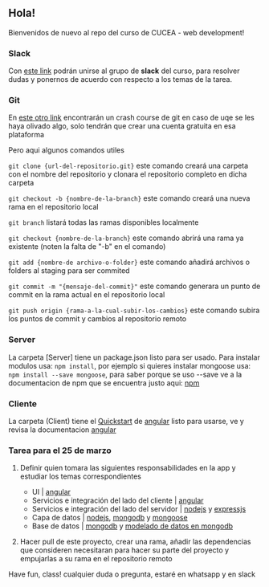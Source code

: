 ## Hola!

Bienvenidos de nuevo al repo del curso de CUCEA - web development!

### Slack 

Con [este link](https://cucea-webdev.slack.com/shared_invite/MTUzODIxNDMwODM5LTE0ODkyODYxMzQtNmQ5YTA3NmJlYw) podrán unirse al grupo de **slack** del curso, para resolver dudas y ponernos de acuerdo con respecto a los temas de la tarea.

### Git

En [este otro link](https://try.github.io/levels/1/challenges/1) encontrarán un crash course de git en caso de uqe se les haya olivado algo, solo tendrán que crear una cuenta gratuita en esa plataforma

Pero aqui algunos comandos utiles

`git clone {url-del-repositorio.git}` este comando creará una carpeta con el nombre del repositorio y clonara el repositorio completo en dicha carpeta

`git checkout -b {nombre-de-la-branch}` este comando creará una nueva rama en el repositorio local

`git branch` listará todas las ramas disponibles localmente 

`git checkout {nombre-de-la-branch}` este comando abrirá una rama ya existente (noten la falta de "-b" en el comando)

`git add {nombre-de archivo-o-folder}` este comando añadirá archivos o folders al staging para ser commited

`git commit -m "{mensaje-del-commit}"` este comando generara un punto de commit en la rama actual en el repositorio local

`git push origin {rama-a-la-cual-subir-los-cambios}` este comando subira los puntos de commit y cambios al repositorio remoto


### Server

La carpeta [Server] tiene un package.json listo para ser usado. Para instalar
modulos usa: `npm
install`, por ejemplo si quieres instalar mongoose usa: `npm install --save mongoose`, para saber porque se uso --save ve a la documentacion de npm que se encuentra justo aqui: [npm](https://docs.npmjs.com/)

### Cliente

La carpeta (Client) tiene el [Quickstart](https://github.com/angular/quickstart) de [angular](https://angular.io/docs/ts/latest/quickstart.html) listo para usarse, ve y revisa la documentacion [angular](https://angular.io/docs/ts/latest/quickstart.html)



### Tarea para el 25 de marzo

1. Definir quien tomara las siguientes responsabilidades en la app y estudiar los temas correspondientes

    - UI | [angular](https://angular.io/docs/ts/latest/quickstart.html)
    - Servicios e integración del lado del cliente | [angular](https://angular.io/docs/ts/latest/quickstart.html)
    - Servicios e integración del lado del servidor |  [nodejs](http://nodeguide.com/beginner.html) y [expressjs](https://expressjs.com/en/starter/installing.html)
    - Capa de datos |  [nodejs](http://nodeguide.com/beginner.html), [mongodb](https://docs.mongodb.com/getting-started/shell/) y [mongoose](http://mongoosejs.com/)
    - Base de datos | [mongodb](https://docs.mongodb.com/getting-started/shell/) y [modelado de datos en mongodb](https://docs.mongodb.com/manual/core/data-model-design/)

2. Hacer pull de este proyecto, crear una rama, añadir las dependencias que consideren necesitaran para hacer su parte del proyecto y empujarlas a su rama en el repositorio remoto

Have fun, class! cualquier duda o pregunta, estaré en whatsapp y en slack




